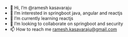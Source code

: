 - 👋 Hi, I’m @ramesh kasavaraju
- 👀 I’m interested in springboot java, angular and reactjs
- 🌱 I’m currently learning reactjs
- 💞️ I’m looking to collaborate on springboot and security
- 📫 How to reach me ramesh.kasavaraju@gmail.com

<!---
rkasavaraju/rkasavaraju is a ✨ special ✨ repository because its `README.md` (this file) appears on your GitHub profile.
You can click the Preview link to take a look at your changes.
--->

